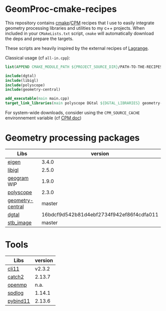 # GeomProc-cmake-recipes

This repository contains [cmake](cmake.org)/[CPM](https://github.com/cpm-cmake/CPM.cmake) recipes that I use to easily integrate geometry processing libraries and utilities to my c++ projects.
When included in your `CMakeLists.txt` script, `cmake` will automatically download the deps and prepare the targets.


These scripts are heavily inspired by the external recipes of [Lagrange](https://opensource.adobe.com/lagrange-docs/).

Classical usage (cf `all-in.cpp`):
```cmake
list(APPEND CMAKE_MODULE_PATH ${PROJECT_SOURCE_DIR}/PATH-TO-THE-RECIPES)

include(dgtal)
include(libigl)
include(polyscope)
include(geometry-central)

add_executable(main main.cpp)
target_link_libraries(main polyscope DGtal ${DGTAL_LIBRARIES} geometry-central igl::core)
```
For system-wide downloads, consider using the `CPM_SOURCE_CACHE` environnement variable (cf [CPM doc](https://github.com/cpm-cmake/CPM.cmake?tab=readme-ov-file#CPM_SOURCE_CACHE))


# Geometry processing packages
Libs | version
-----|--------
[eigen](https://eigen.tuxfamily.org) |3.4.0
[libigl](https://libigl.github.io) | 2.5.0
[geogram](https://github.com/BrunoLevy/geogram) WIP| 1.9.0
[polyscope](polyscope.run) | 2.3.0
[geometry-central](https://geometry-central.net) | master
[dgtal](dgtal.org) | 16bdcf9d542b81d4ebf2734f942ef86f4cdfa011
[stb_image](https://github.com/nothings/stb) | master


# Tools
Libs | version
-----|--------
[cli11](https://cliutils.github.io/CLI11/book/)| v2.3.2
[catch2](https://github.com/catchorg/Catch2)| 2.13.7
[openmp](openmp.org)| n.a.
[spdlog](https://github.com/gabime/spdlog) | 1.14.1
[pybind11](https://pybind11.readthedocs.io/en/stable/) | 2.13.6

